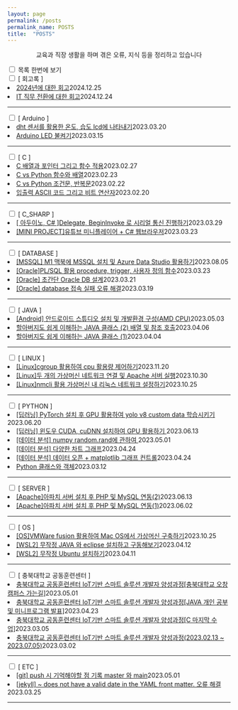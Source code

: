 ```yaml
---
layout: page
permalink: /posts
permalink_name: POSTS
title:  "POSTS"
---
```

<head>
    <script src="/contents.js"></script>
</head>
<!-- #b85c00 -->
<p style="text-align:center;"><span class="center_title">교육과 직장 생활을 하며 겪은 오류, 지식 등을 정리하고 있습니다</span></p>

<!-- **[ ARDUINO ]**

---
<b><a class="post_link" href="/arduino/2" title="2023.03.20 작성">2. dht 센서를 활용한 온도, 습도 lcd에 나타내기</a>
<a class="post_link" href="/arduino/1" title="2023.03.15 작성">1. Arduino LED 불켜기</a></b>

**[ C ]**

---
<b><a class="post_link" href="/C/4" title="2023.02.27 작성">4. C 배열과 포인터 그리고 함수 적용</a>
<a class="post_link" href="/C/3" title="2023.02.23 작성">3. C vs Python 함수와 배열</a>
<a class="post_link" href="/C/2" title="2023.02.22 작성">2. C vs Python 조건문, 반복문</a>
<a class="post_link" href="/C/1" title="2023.02.20 작성">1. 입출력 ASCII 코드 그리고 비트 연산자</a></b>

**[ C_SHARP ]**

---
<b><a class="post_link" href="/csharp/1" title="2023.03.23 작성">1. [MINI PROJECT]유튜브 미니플레이어 + C# 웹브라우저</a></b>

**[ ORACLE ]**

---
<b><a class="post_link" href="/oracle/3" title="2023.03.23 작성">3. PL/SQL 활용 procedure, trigger, 사용자 정의 함수</a>
<a class="post_link" href="/oracle/2" title="2023.03.21 작성">2. [MINI PROJECT] 초간단 Oracle DB 설계</a>
<a class="post_link" href="/oracle/1" title="2023.03.19 작성">1. Oracle database 접속 실패 오류 해결</a></b>

**[ PYTHON ]**

---
<b><a class="post_link" href="/python/1" title="2023.03.12 작성">1. Python 클래스와 객체</a></b>

**[ 충북대학교 공동훈련센터 ]**

---
<b><a class="post_link" href="/chungbuk_univ/2" title="2023.03.05 작성">2. 충북대학교 공동훈련센터 IoT기반 스마트 솔루션 개발자 양성과정[C 마지막 수업]</a>
<a class="post_link" href="/chungbuk_univ/1" title="2023.03.02 작성">1. 충북대학교 공동훈련센터 IoT기반 스마트 솔루션 개발자 양성과정(2023.02.13 ~ 2023.07.05)</a></b>


**[ ETC ]**

---
<b><a class="post_link" href="/etc/1" title="2023.03.25 작성">1. [jekyll] ~ does not have a valid date in the YAML front matter. 오류 해결</a></b> -->


<div class="accordion">
    <div class="m_container">
        <input type="checkbox" id="m_container">
        <label for="m_container" id="content">목록 한번에 보기</label>
    </div>
    <input type="checkbox" class="menus" id="menu12">
    <label for="menu12">[ 회고록 ]<em></em></label>
    <div>
        <li><a href="/reminiscence/2" title="2024.12.25 작성">2024년에 대한 회고</a><span>2024.12.25</span></li>
        <li><a href="/reminiscence/1" title="2024.12.24 작성">IT 직무 전환에 대한 회고</a><span>2024.12.24</span></li>
        <hr>
    </div>
    <input type="checkbox" class="menus" id="menu01">
    <label for="menu01">[ Arduino ]</label>
    <div>
        <li><a href="/arduino/2" title="2023.03.20 작성">dht 센서를 활용한 온도, 습도 lcd에 나타내기</a><span>2023.03.20</span></li>
        <li><a href="/arduino/1" title="2023.03.15 작성">Arduino LED 불켜기</a><span>2023.03.15</span></li>
        <hr>
    </div>
    <input type="checkbox" class="menus" id="menu02">
    <label for="menu02">[ C ]<em></em></label>
    <div>
        <li><a href="/c/4" title="2023.02.27 작성">C 배열과 포인터 그리고 함수 적용</a><span>2023.02.27</span></li>
        <li><a href="/c/3" title="2023.02.23 작성">C vs Python 함수와 배열</a><span>2023.02.23</span></li>
        <li><a href="/c/2" title="2023.02.22 작성">C vs Python 조건문, 반복문</a><span>2023.02.22</span></li>
        <li><a href="/c/1" title="2023.02.20 작성">입출력 ASCII 코드 그리고 비트 연산자</a><span>2023.02.20</span></li>
        <hr>
    </div>
    <input type="checkbox" class="menus" id="menu03">
    <label for="menu03">[ C_SHARP ]<em></em></label>
    <div>
        <li><a href="/csharp/2" title="2023.03.29 작성">[ 아두이노, C# ]Delegate, BeginInvoke 로 시리얼 통신 진행하기</a><span>2023.03.29</span></li>
        <li><a href="/csharp/1" title="2023.03.23 작성">[MINI PROJECT]유튜브 미니플레이어 + C# 웹브라우저</a><span>2023.03.23</span></li>
        <hr>
    </div>
    <input type="checkbox" class="menus" id="menu04">
    <label for="menu04">[ DATABASE ]<em></em></label>
    <div>
        <li><a href="/database/4" title="2023.08.05 작성">[MSSQL] M1 맥북에 MSSQL 설치 및 Azure Data Studio 활용하기</a><span>2023.08.05</span></li>
        <li><a href="/database/3" title="2023.03.23 작성">[Oracle]PL/SQL 활용 procedure, trigger, 사용자 정의 함수</a><span>2023.03.23</span></li>
        <li><a href="/database/2" title="2023.03.21 작성">[Oracle] 초간단 Oracle DB 설계</a><span>2023.03.21</span></li>
        <li><a href="/database/1" title="2023.03.19 작성">[Oracle] database 접속 실패 오류 해결</a><span>2023.03.19</span></li>
        <hr>
    </div>
    <input type="checkbox" class="menus" id="menu05">
    <label for="menu05">[ JAVA ]<em></em></label>
    <div>
        <li><a href="/java/3" title="2023.05.03 작성">[Android] 안드로이드 스튜디오 설치 및 개발환경 구성(AMD CPU)</a><span>2023.05.03</span></li>
        <li><a href="/java/2" title="2023.04.06 작성">할아버지도 쉽게 이해하는 JAVA 클래스 (2) 배열 및 참조 호출</a><span>2023.04.06</span></li>
        <li><a href="/java/1" title="2023.04.04 작성">할아버지도 쉽게 이해하는 JAVA 클래스 (1)</a><span>2023.04.04</span></li>
        <hr>
    </div>
    <input type="checkbox" class="menus" id="menu06">
    <label for="menu06">[ LINUX ]<em></em></label>
    <div>
        <li><a href="/linux/3" title="2023.11.20 작성">[Linux]cgroup 활용하여 cpu 활용량 제어하기</a><span>2023.11.20</span></li>
        <li><a href="/linux/2" title="2023.10.30 작성">[Linux]두 개의 가상머신 네트워크 연결 및 Apache 서버 실행</a><span>2023.10.30</span></li>
        <li><a href="/linux/1" title="2023.10.25 작성">[Linux]nmcli 활용 가상머신 내 리눅스 네트워크 설정하기</a><span>2023.10.25</span></li>
        <hr>
    </div>
    <input type="checkbox" class="menus" id="menu07">
    <label for="menu07">[ PYTHON ]<em></em></label>
    <div>
        <li><a href="/python/6" title="2023.06.20 작성">[딥러닝] PyTorch 설치 후 GPU 활용하여 yolo v8 custom data 학습시키기
</a><span>2023.06.20</span></li>
        <li><a href="/python/5" title="2023.06.13 작성">[딥러닝] 윈도우 CUDA, cuDNN 설치하여 GPU 활용하기
</a><span>2023.06.13</span></li>
        <li><a href="/python/4" title="2023.05.01 작성">[데이터 분석] numpy random.rand에 관하여
</a><span>2023.05.01</span></li>
        <li><a href="/python/3" title="2023.04.24 작성">[데이터 분석] 다양한 차트 그래프</a><span>2023.04.24</span></li>
        <li><a href="/python/2" title="2023.04.24 작성">[데이터 분석] 데이터 오픈 + matplotlib 그래프 컨트롤</a><span>2023.04.24</span></li>
        <li><a href="/python/1" title="2023.03.12 작성">Python 클래스와 객체</a><span>2023.03.12</span></li>
        <hr>
    </div>
    <input type="checkbox" class="menus" id="menu08">
    <label for="menu08">[ SERVER ]<em></em></label>
    <div>
        <li><a href="/server/2" title="2023.06.13 작성">[Apache]아파치 서버 설치 후 PHP 및 MySQL 연동(2)</a><span>2023.06.13</span></li>
        <li><a href="/server/1" title="2023.06.02 작성">[Apache]아파치 서버 설치 후 PHP 및 MySQL 연동(1)</a><span>2023.06.02</span></li>
        <hr>
    </div>
    <input type="checkbox" class="menus" id="menu09">
    <label for="menu09">[ OS ]<em></em></label>
    <div>
        <li><a href="/OS/3" title="2023.10.25 작성">[OS]VMWare fusion 활용하여 Mac OS에서 가상머신 구축하기</a><span>2023.10.25</span></li>
        <li><a href="/OS/2" title="2023.04.12 작성">[WSL2] 무작정 JAVA 와 eclipse 설치하고 구동해보기</a><span>2023.04.12</span></li>
        <li><a href="/OS/1" title="2023.04.11 작성">[WSL2] 무작정 Ubuntu 설치하기</a><span>2023.04.11</span></li>
        <hr>
    </div>
    <input type="checkbox" class="menus" id="menu10">
    <label for="menu10">[ 충북대학교 공동훈련센터 ]<em></em></label>
    <div>
        <li><a href="/chungbuk_univ/4" title="2023.05.01 작성">충북대학교 공동훈련센터 IoT기반 스마트 솔루션 개발자 양성과정[충북대학교 오창캠퍼스 가는길]</a><span>2023.05.01</span></li>
        <li><a href="/chungbuk_univ/3" title="2023.04.23 작성">충북대학교 공동훈련센터 IoT기반 스마트 솔루션 개발자 양성과정[JAVA 개인 공부 및 미니프로그램 발표]</a><span>2023.04.23</span></li>
        <li><a href="/chungbuk_univ/2" title="2023.03.05 작성">충북대학교 공동훈련센터 IoT기반 스마트 솔루션 개발자 양성과정[C 마지막 수업]</a><span>2023.03.05</span></li>
        <li><a href="/chungbuk_univ/1" title="2023.03.02 작성">충북대학교 공동훈련센터 IoT기반 스마트 솔루션 개발자 양성과정(2023.02.13 ~ 2023.07.05)</a><span>2023.03.02</span></li>
        <hr>
    </div>
    <input type="checkbox" class="menus" id="menu11">
    <label for="menu11">[ ETC ]<em></em></label>
    <div>
        <li><a href="/etc/2" title="2023.05.01 작성">[git] push 시 기억해야할 점 기록 master 와 main</a><span>2023.05.01</span></li>
        <li><a href="/etc/1" title="2023.03.25 작성">[jekyll] ~ does not have a valid date in the YAML front matter. 오류 해결</a><span>2023.03.25</span></li>
        <hr>
    </div>
</div>